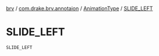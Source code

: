 [brv](../../index.md) / [com.drake.brv.annotaion](../index.md) / [AnimationType](index.md) / [SLIDE_LEFT](./-s-l-i-d-e_-l-e-f-t.md)

# SLIDE_LEFT

`SLIDE_LEFT`